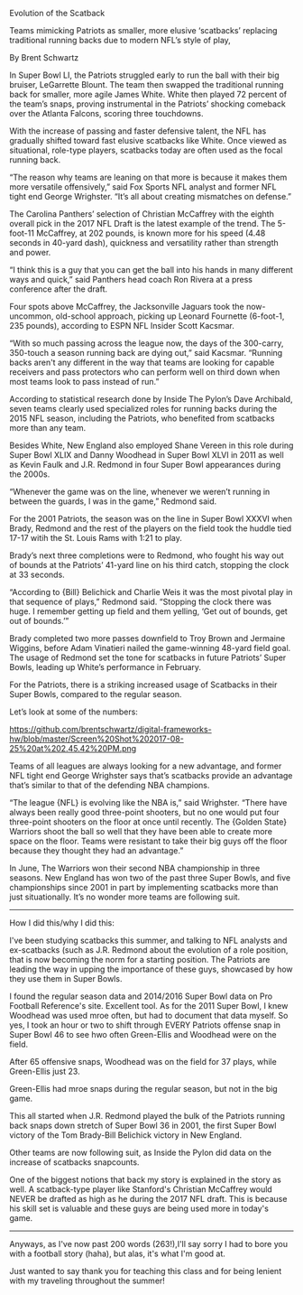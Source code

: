Evolution of the Scatback


Teams mimicking Patriots as smaller, more elusive ‘scatbacks’ replacing traditional running backs due to modern NFL’s style of play, 


By Brent Schwartz



In Super Bowl LI, the Patriots struggled early to run the ball with their big bruiser, LeGarrette Blount. The team then swapped the traditional running back for smaller, more agile James White. White then played 72 percent of the team’s snaps, proving instrumental in the Patriots’ shocking comeback over the Atlanta Falcons, scoring three touchdowns. 


With the increase of passing and faster defensive talent, the NFL has gradually shifted toward fast elusive scatbacks like White. Once viewed as situational, role-type players, scatbacks today are often used as the focal running back.


“The reason why teams are leaning on that more is because it makes them more versatile offensively,” said Fox Sports NFL analyst and former NFL tight end George Wrighster. “It’s all about creating mismatches on defense.” 


The Carolina Panthers’ selection of Christian McCaffrey with the eighth overall pick in the 2017 NFL Draft is the latest example of the trend. The 5-foot-11 McCaffrey, at 202 pounds, is known more for his speed (4.48 seconds in 40-yard dash), quickness and versatility rather than strength and power. 


“I think this is a guy that you can get the ball into his hands in many different ways and quick,” said Panthers head coach Ron Rivera at a press conference after the draft. 


Four spots above McCaffrey, the Jacksonville Jaguars took the now-uncommon, old-school approach, picking up Leonard Fournette (6-foot-1, 235 pounds), according to ESPN NFL Insider Scott Kacsmar.
 

“With so much passing across the league now, the days of the 300-carry, 350-touch a season running back are dying out,” said Kacsmar. “Running backs aren't any different in the way that teams are looking for capable receivers and pass protectors who can perform well on third down when most teams look to pass instead of run.”


According to statistical research done by Inside The Pylon’s Dave Archibald, seven teams clearly used specialized roles for running backs during the 2015 NFL season, including the Patriots, who benefited from scatbacks more than any team. 


Besides White, New England also employed Shane Vereen in this role during Super Bowl XLIX and Danny Woodhead in Super Bowl XLVI in 2011 as well as Kevin Faulk and J.R. Redmond in four Super Bowl appearances during the 2000s. 


“Whenever the game was on the line, whenever we weren’t running in between the guards, I was in the game,” Redmond said.


For the 2001 Patriots, the season was on the line in Super Bowl XXXVI when Brady, Redmond and the rest of the players on the field took the huddle tied 17-17 witih the St. Louis Rams with 1:21 to play. 


Brady’s next three completions were to Redmond, who fought his way out of bounds at the Patriots’ 41-yard line on his third catch, stopping the clock at 33 seconds.


“According to {Bill} Belichick and Charlie Weis it was the most pivotal play in that sequence of plays,” Redmond said. “Stopping the clock there was huge. I remember getting up field and them yelling, ‘Get out of bounds, get out of bounds.’”


Brady completed two more passes downfield to Troy Brown and Jermaine Wiggins, before Adam Vinatieri nailed the game-winning 48-yard field goal. The usage of Redmond set the tone for scatbacks in future Patriots’ Super Bowls, leading up White’s performance in February. 


For the Patriots, there is a striking increased usage of Scatbacks in their Super Bowls, compared to the regular season. 


Let’s look at some of the numbers:

https://github.com/brentschwartz/digital-frameworks-hw/blob/master/Screen%20Shot%202017-08-25%20at%202.45.42%20PM.png

Teams of all leagues are always looking for a new advantage, and former NFL tight end George Wrighster says that’s scatbacks provide an advantage that’s similar to that of the defending NBA champions. 


“The league {NFL} is evolving like the NBA is,” said Wrighster. “There have always been really good three-point shooters, but no one would put four three-point shooters on the floor at once until recently. The {Golden State} Warriors shoot the ball so well that they have been able to create more space on the floor. Teams were resistant to take their big guys off the floor because they thought they had an advantage.”


In June, The Warriors won their second NBA championship in three seasons. New England has won two of the past three Super Bowls, and five championships since 2001 in part by implementing scatbacks more than just situationally. It’s no wonder more teams are following suit. 


-- -- -- -- -- -- -- -- -- -- -- -- -- -- -- -- -- -- -- -- -- -- -- -- -- -- -- -- -- -- -- -- -- -- -- -- -- -- -- -- -- --

How I did this/why I did this:

I've been studying scatbacks this summer, and talking to NFL analysts and ex-scatbacks (such as J.R. Redmond about the evolution of a role position, that is now becoming the norm for a starting position. The Patriots are leading the way in upping the importance of these guys, showcased by how they use them in Super Bowls. 

I found the regular season data and 2014/2016 Super Bowl data on Pro Football Reference's site. Excellent tool. As for the 2011 Super Bowl, I knew Woodhead was used mroe often, but had to document that data myself. So yes, I took an hour or two to shift through EVERY Patriots offense snap in Super Bowl 46 to see hwo often Green-Ellis and Woodhead were on the field. 

After 65 offensive snaps, Woodhead was on the field for 37 plays, while Green-Ellis just 23. 

Green-Ellis had mroe snaps during the regular season, but not in the big game. 

This all started when J.R. Redmond played the bulk of the Patriots running back snaps down stretch of Super Bowl 36 in 2001, the first Super Bowl victory of the Tom Brady-Bill Belichick victory in New England. 

Other teams are now following suit, as Inside the Pylon did data on the increase of scatbacks snapcounts. 

One of the biggest notions that back my story is explained in the story as well. A scatback-type player like Stanford's Christian McCaffrey would NEVER be drafted as high as he during the 2017 NFL draft. This is because his skill set is valuable and these guys are being used more in today's game. 

-- -- -- -- -- -- -- -- -- -- -- -- -- -- -- -- -- -- -- -- -- -- -- -- -- -- -- -- -- -- -- -- -- -- -- -- -- -- -- -- -- --


Anyways, as I've now past 200 words (263!),I'll say sorry I had to bore you with a football story (haha), but alas, it's what I'm good at. 

Just wanted to say thank you for teaching this class and for being lenient with my traveling throughout the summer!
